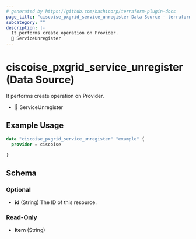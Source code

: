 ```yaml
---
# generated by https://github.com/hashicorp/terraform-plugin-docs
page_title: "ciscoise_pxgrid_service_unregister Data Source - terraform-provider-ciscoise"
subcategory: ""
description: |-
  It performs create operation on Provider.
  🚧 ServiceUnregister
---
```


# ciscoise_pxgrid_service_unregister (Data Source)

It performs create operation on Provider.

- 🚧 ServiceUnregister

## Example Usage

```terraform
data "ciscoise_pxgrid_service_unregister" "example" {
  provider = ciscoise

}
```

<!-- schema generated by tfplugindocs -->
## Schema

### Optional

- **id** (String) The ID of this resource.

### Read-Only

- **item** (String)


